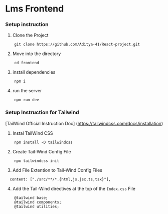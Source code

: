 # Lms Frontend


### Setup instruction 
1. Clone the Project 
```
    git clone https://github.com/Aditya-41/React-project.git
```
2. Move into the directory
```
    cd frontend
```
3. install dependencies
```
    npm i
```

4. run the server
```
    npm run dev
```

### Setup Instruction for Tailwind 
[TailWind Official Instruction Doc]
(https://tailwindcss.com/docs/installation)

1. Instal TailWind CSS
```
    npm install -D tailwindcss
```
2. Create Tail-Wind Config File
```
    npx tailwindcss init
```
3. Add File Extention to Tail-Wind Config Files
```
  content: ["./src/**/*.{html,js,jsx,ts,tsx}"],

```
4. Add the Tail-Wind directives at the top of the `Index.css` File
```
    @tailwind base;
    @tailwind components;
    @tailwind utilities;
```
